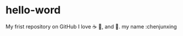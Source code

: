 # hello-word
My frist repository on GitHub
I love :coffee: :pizza:, and :dancer:.
my name :chenjunxing
